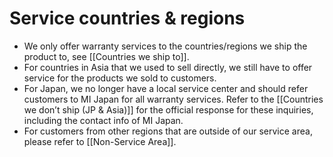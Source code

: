 # Service countries & regions
-   We only offer warranty services to the countries/regions we ship the product to, see [[Countries we ship to]].  
-   For countries in Asia that we used to sell directly, we still have to offer service for the products we sold to customers. 
-   For Japan, we no longer have a local service center and should refer customers to MI Japan for all warranty services. Refer to the [[Countries we don’t ship (JP & Asia)]] for the official response for these inquiries, including the contact info of MI Japan. 
-   For customers from other regions that are outside of our service area, please refer to [[Non-Service Area]].